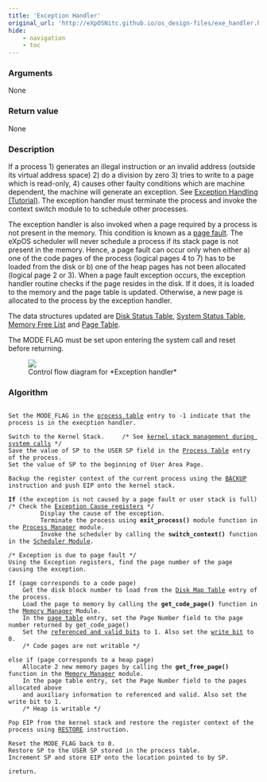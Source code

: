 ```yaml
---
title: 'Exception Handler'
original_url: 'http://eXpOSNitc.github.io/os_design-files/exe_handler.html'
hide:
    - navigation
    - toc
---
```



### Arguments
None

### Return value
None


### Description
If a process 1) generates an illegal instruction or an invalid address (outside its virtual address space) 2) do a division by zero 3) tries to write to a page which is read-only, 4) causes other faulty conditions which are machine dependent, the machine will generate an exception. See [Exception Handling (Tutorial)](../tutorials/xsm-interrupts-tutorial.md). The exception handler must terminate the process and invoke the context switch module to to schedule other processes. 


The exception handler is also invoked when a page required by a process is not present in the memory. This condition is known as a [page fault](http://en.wikipedia.org/wiki/Page_fault). The eXpOS scheduler will never schedule a process if its stack page is not present in the memory. Hence, a page fault can occur only when either a) one of the code pages of the process (logical pages 4 to 7) has to be loaded from the disk or b) one of the heap pages has not been allocated (logical page 2 or 3). When a page fault exception occurs, the exception handler routine checks if the page resides in the disk. If it does, it is loaded to the memory and the page table is updated. Otherwise, a new page is allocated to the process by the exception handler.


The data structures updated are [Disk Status Table](mem-ds.md#ds_table), [System Status Table](mem-ds.md#ss_table), [Memory Free List](mem-ds.md#mem_free_list) and [Page Table](process-table.md#per_page_table).


The MODE FLAG must be set upon entering the system call and reset before returning.


<figure>
	<img src="../../assets/img/roadmap/exception.png">
	<figcaption>Control flow diagram for *Exception handler*</figcaption>
</figure>
 
  

### Algorithm

<pre><code>
Set the MODE_FLAG in the <a href="../../os-design/process-table/">process table</a> entry to -1 indicate that the process is in the execption handler.

Switch to the Kernel Stack. 	/* See <a href="../../os-design/stack-smcall/">kernel stack management during system calls</a> */
Save the value of SP to the USER SP field in the <a href="../../os-design/process-table/">Process Table</a> entry of the process.
Set the value of SP to the beginning of User Area Page.

Backup the register context of the current process using the <a href="../../arch-spec/instruction-set/">BACKUP</a> instruction and push EIP onto the kernel stack.

<b>If</b> (the exception is not caused by a page fault or user stack is full)  /* Check the <a href="../../tutorials/xsm-interrupts-tutorial/">Exception Cause registers</a> */
		 Display the cause of the exception.
	     Terminate the process using <b>exit_process()</b> module function in the <a href="../../modules/module-01/">Process Manager</a> module.
	     Invoke the scheduler by calling the <b>switch_context()</b> function in the <a href="../../modules/module-05/">Scheduler Module</a>.

/* Exception is due to page fault */
Using the Exception registers, find the page number of the page causing the exception.

If (page corresponds to a code page)
	Get the disk block number to load from the <a href="../../os-design/process-table/#disk_map_table">Disk Map Table</a> entry of the process.
	Load the page to memory by calling the <b>get_code_page()</b> function in the <a href="../../modules/module-02/">Memory Manager</a> Module.
	In the <a href="../../os-design/process-table/#per_page_table">page table</a> entry, set the Page Number field to the page number returned by get_code_page()
	Set the <a href="../../os-design/process-table/#per_page_table">referenced and valid bits</a> to 1. Also set the <a href="../../os-design/process-table/#per_page_table">write bit</a> to 0.
	/* Code pages are not writable */
  
else if (page corresponds to a heap page)
	Allocate 2 new memory pages by calling the <b>get_free_page()</b> function in the <a href="../../modules/module-02/">Memory Manager</a> module.
	In the page table entry, set the Page Number field to the pages allocated above
	and auxiliary information to referenced and valid. Also set the write bit to 1.
	/* Heap is writable */

Pop EIP from the kernel stack and restore the register context of the process using <a href="../../arch-spec/instruction-set/">RESTORE</a> instruction.

Reset the MODE_FLAG back to 0.
Restore SP to the USER SP stored in the process table.
Increment SP and store EIP onto the location pointed to by SP.

ireturn.
</code></pre>